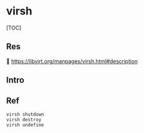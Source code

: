 # virsh

[TOC]



## Res
📂 https://libvirt.org/manpages/virsh.html#description



## Intro


## Ref
[👍 👍 Configuring Virtual Machines with `virsh`]: https://documentation.suse.com/sles/15-SP1/html/SLES-all/cha-libvirt-config-virsh.html#libvirt-video-virsh

[👍 How to Use Virsh and Manage Linux KVM]: https://adamtheautomator.com/virsh/

[virsh 命令完全删除kvm虚拟机 | jianshu]: https://www.jianshu.com/p/6ca7910363d1
```shell
virsh shutdown
virsh destroy
virsh undefine
```